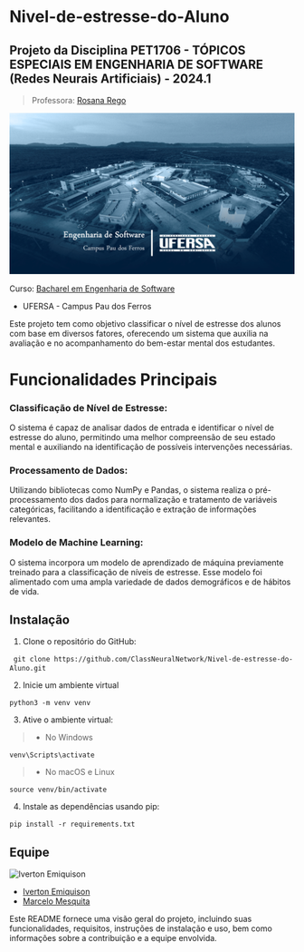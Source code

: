 # Nivel-de-estresse-do-Aluno

## Projeto da Disciplina PET1706 - TÓPICOS ESPECIAIS EM ENGENHARIA DE SOFTWARE (Redes Neurais Artificiais) - 2024.1
> Professora: [Rosana Rego](https://github.com/roscibely)

![Bacharel em Engenharia de Software](./imag/engsoft.png)

Curso: [Bacharel em Engenharia de Software](https://engsoftwarepaudosferros.ufersa.edu.br/apresentacao/)

- UFERSA - Campus Pau dos Ferros

Este projeto tem como objetivo classificar o nível de estresse dos alunos com base em diversos fatores, oferecendo um sistema que auxilia na avaliação e no acompanhamento do bem-estar mental dos estudantes. 

# Funcionalidades Principais

### Classificação de Nível de Estresse:
 O sistema é capaz de analisar dados de entrada e identificar o nível de estresse do aluno, permitindo uma melhor compreensão de seu estado mental e auxiliando na identificação de possíveis intervenções necessárias.

### Processamento de Dados:
 Utilizando bibliotecas como NumPy e Pandas, o sistema realiza o pré-processamento dos dados para normalização e tratamento de variáveis categóricas, facilitando a identificação e extração de informações relevantes.

### Modelo de Machine Learning:
 O sistema incorpora um modelo de aprendizado de máquina previamente treinado para a classificação de níveis de estresse. Esse modelo foi alimentado com uma ampla variedade de dados demográficos e de hábitos de vida.

## Instalação

1. Clone o repositório do GitHub:
```
 git clone https://github.com/ClassNeuralNetwork/Nivel-de-estresse-do-Aluno.git

```
2. Inicie um ambiente virtual
```
python3 -m venv venv
```
3. Ative o ambiente virtual:

>    * No Windows
```
venv\Scripts\activate
```
>    * No macOS e Linux
```
source venv/bin/activate
```
4. Instale as dependências usando pip:
```
pip install -r requirements.txt
```

## Equipe
<img src="./imag/R01_0426.jpg" alt="Iverton Emiquison" width="200" height="300"/>

- [Iverton Emiquison](https://github.com/IVERTON-EMIQUISON) 
- [Marcelo Mesquita](https://github.com/MarceloMesquitaS) 


Este README fornece uma visão geral do projeto, incluindo suas funcionalidades, requisitos, instruções de instalação e uso, bem como informações sobre a contribuição e a equipe envolvida.
